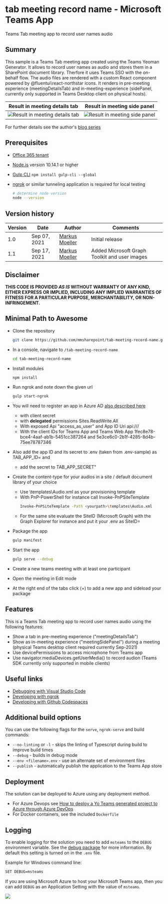# tab meeting record name - Microsoft Teams App
Teams Tab meeting app to record user names audio 

## Summary

This sample is a Teams Tab meeting app created using the Teams Yeoman Generator. It allows to record user names as audio and stores them in a SharePoint document library. Therfore it uses Teams SSO with the on-behalf flow. 
The audio files are rendered with a custom React component powered by @fluentui\react-northstar icons.
It renders in pre-meeting experience (meetingDetailsTab) and in-meeting-experience (sidePanel, currently only supported in Teams Desktop client on physical hosts).

|Result in meeting details tab | Result in meeting side panel|
:-------------------------:|:-------------------------:
![Result in meeting details tab](https://mmsharepoint.files.wordpress.com/2021/09/07premeeting_app_detailstab-1.png) | ![Result in meeting side panel](https://mmsharepoint.files.wordpress.com/2021/09/inmeeting_app-1.jpg)

For further details see the author's [blog series](https://mmsharepoint.wordpress.com/2021/09/07/meeting-apps-in-microsoft-teams-1-pre-meeting/)

## Prerequisites

* [Office 365 tenant](https://dev.office.com/sharepoint/docs/spfx/set-up-your-development-environment)
* [Node.js](https://nodejs.org) version 10.14.1 or higher
* [Gulp CLI](https://github.com/gulpjs/gulp-cli) `npm install gulp-cli --global`
* [ngrok](https://ngrok.com) or similar tunneling application is required for local testing

    ```bash
    # determine node version
    node --version
    ```

## Version history

Version|Date|Author|Comments
-------|----|----|--------
1.0|Sep 07, 2021|[Markus Moeller](https://twitter.com/moeller2_0)|Initial release
1.1|Sep 17, 2021|[Markus Moeller](https://twitter.com/moeller2_0)|Added Microsoft Graph Toolkit and user images

## Disclaimer

**THIS CODE IS PROVIDED *AS IS* WITHOUT WARRANTY OF ANY KIND, EITHER EXPRESS OR IMPLIED, INCLUDING ANY IMPLIED WARRANTIES OF FITNESS FOR A PARTICULAR PURPOSE, MERCHANTABILITY, OR NON-INFRINGEMENT.**

## Minimal Path to Awesome
- Clone the repository
    ```bash
    git clone https://github.com/mmsharepoint/tab-meeting-record-name.git
    ```

- In a console, navigate to `/tab-meeting-record-name`

    ```bash
    cd tab-meeting-record-name
    ```

- Install modules

    ```bash
    npm install
    ```

- Run ngrok and note down the given url

    ```bash
    gulp start-ngrok
    ```
- You will need to register an app in Azure AD [also described here](https://mmsharepoint.wordpress.com/2021/09/07/meeting-apps-in-microsoft-teams-1-pre-meeting/#appreg)
  - with client secret
  - with **delegated** permissions Sites.ReadWrite.All
  - With exposed Api "access_as_user" and App ID Uri api://<NGrok-Url>/<App ID>
  - With the client IDs for Teams App and Teams Web App 1fec8e78-bce4-4aaf-ab1b-5451cc387264 and 5e3ce6c0-2b1f-4285-8d4b-75ee78787346
- Also add the app ID and its secret to .env (taken from .env-sample) as TAB_APP_ID= and 
    - add the secret to TAB_APP_SECRET"
- Create the content-type for your audios in a site / default document library of your choice
    - Use \templates\Audio.xml as your provisioning template
    - With PnP-PowerShell for instance call Invoke-PnPSiteTemplate
        ```bash
        Invoke-PnPSiteTemplate -Path <yourpath>\templates\Audio.xml
    
    - For the same site evaluate the SiteID (Microsoft Graph) with the Graph Explorer for instance and put it your .env as SiteID=
- Package the app
    ```bash
    gulp manifest
- Start the app
    ```bash
    gulp serve --debug
    ```
- Create a new teams meeting with at least one participant
- Open the meeting in Edit mode
- At the right end of the tabs click (+) to add a new app and sideload your package

## Features

This is a Teams Tab meeting app to record user names audio using the following features:
* Show a tab in pre-meeting experience ("meetingDetailsTab")
* Show as in-meeting experience ("meetingSidePanel") during a meeting (physical Teams desktop client required currently Sep-2021)
* Use devicePermissions to access microphone from Teams app
* Use navigator.mediaDevices.getUserMedia() to record audion (Teams SDK currently only supported in mobile clients)

## Useful links
 * [Debugging with Visual Studio Code](https://github.com/pnp/generator-teams/blob/master/docs/docs/vscode.md)
 * [Developing with ngrok](https://github.com/pnp/generator-teams/blob/master/docs/docs/ngrok.md)
 * [Developing with Github Codespaces](https://github.com/pnp/generator-teams/blob/master/docs/docs/codespaces.md)


## Additional build options

You can use the following flags for the `serve`, `ngrok-serve` and build commands:

* `--no-linting` or `-l` - skips the linting of Typescript during build to improve build times
* `--debug` - builds in debug mode
* `--env <filename>.env` - use an alternate set of environment files
* `--publish` - automatically publish the application to the Teams App store

## Deployment

The solution can be deployed to Azure using any deployment method.

* For Azure Devops see [How to deploy a Yo Teams generated project to Azure through Azure DevOps](https://www.wictorwilen.se/blog/deploying-yo-teams-and-node-apps/)
* For Docker containers, see the included `Dockerfile`

## Logging

To enable logging for the solution you need to add `msteams` to the `DEBUG` environment variable. See the [debug package](https://www.npmjs.com/package/debug) for more information. By default this setting is turned on in the `.env` file.

Example for Windows command line:

``` bash
SET DEBUG=msteams
```

If you are using Microsoft Azure to host your Microsoft Teams app, then you can add `DEBUG` as an Application Setting with the value of `msteams`.

<img src="https://telemetry.sharepointpnp.com/teams-dev-samples/samples/tab-meeting-record-name" />
